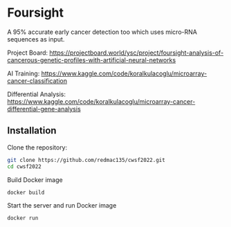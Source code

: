 # Foursight

A 95% accurate early cancer detection too which uses micro-RNA sequences as input.

Project Board: https://projectboard.world/ysc/project/foursight-analysis-of-cancerous-genetic-profiles-with-artificial-neural-networks

AI Training: https://www.kaggle.com/code/koralkulacoglu/microarray-cancer-classification

Differential Analysis: https://www.kaggle.com/code/koralkulacoglu/microarray-cancer-differential-gene-analysis

## Installation

Clone the repository:

```bash
git clone https://github.com/redmac135/cwsf2022.git
cd cwsf2022
```

Build Docker image

```bash
docker build
```

Start the server and run Docker image

```bash
docker run
```
